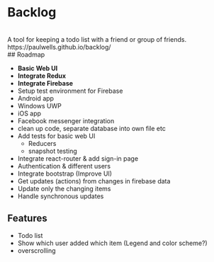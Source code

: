 # Backlog
<br>
A tool for keeping a todo list with a friend or group of friends.
<br>
https://paulwells.github.io/backlog/
<br>
## Roadmap

- <b>Basic Web UI</b>
- <b> Integrate Redux </b>
- <b>Integrate Firebase</b>
- Setup test environment for Firebase
- Android app
- Windows UWP
- iOS app
- Facebook messenger integration
- clean up code, separate database into own file etc
- Add tests for basic web UI
  - Reducers
  - snapshot testing
- Integrate react-router & add sign-in page
- Authentication & different users
- Integrate bootstrap (Improve UI)
- Get updates (actions) from changes in firebase data
- Update only the changing items
- Handle synchronous updates

## Features

- Todo list
- Show which user added which item (Legend and color scheme?)
- overscrolling
